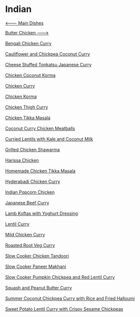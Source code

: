 # Indian

[<--- Main Dishes](../main-dishes.md)

[Butter Chicken --->](./Butter-Chicken/butter-chicken.md)<br><br>
[Bengali Chicken Curry](./bengali-chicken-curry.md)<br><br>
[Cauliflower and Chickpea Coconut Curry](./cauliflower-and-chickpea-coconut-curry.md)<br><br>
[Cheese Stuffed Tonkatsu Japanese Curry](./cheese-stuffed-tonkatsu-japanese-curry.md)<br><br>
[Chicken Coconut Korma](./chicken-coconut-korma.md)<br><br>
[Chicken Curry](./chicken-curry.md)<br><br>
[Chicken Korma](./chicken-korma.md)<br><br>
[Chicken Thigh Curry](./chicken-thigh-curry.md)<br><br>
[Chicken Tikka Masala](./chicken-tikka-masala.md)<br><br>
[Coconut Curry Chicken Meatballs](./coconut-curry-chicken-meatballs.md)<br><br>
[Curried Lentils with Kale and Coconut Milk](./curried-lentils-with-kale-and-coconut-milk.md)<br><br>
[Grilled Chicken Shawarma](./grilled-chicken-shawarma.md)<br><br>
[Harissa Chicken](./harissa-chicken.md)<br><br>
[Homemade Chicken Tikka Masala](./homemade-chicken-tikka-masala.md)<br><br>
[Hyderabadi Chicken Curry](./hyderabadi-chicken-curry.md)<br><br>
[Indian Popcorn Chicken](./indian-popcorn-chicken.md)<br><br>
[Japanese Beef Curry](./japanese-beef-curry.md)<br><br>
[Lamb Koftas with Yoghurt Dressing](./lamb-koftas-with-yoghurt-dressing.md)<br><br>
[Lentil Curry](./lentil-curry.md)<br><br>
[Mild Chicken Curry](./mild-chicken-curry.md)<br><br>
[Roasted Root Veg Curry](./roasted-root-veg-curry.md)<br><br>
[Slow Cooker Chicken Tandoori](./slow-cooker-chicken-tandoori.md)<br><br>
[Slow Cooker Paneer Makhani](./slow-cooker-paneer-makhani.md)<br><br>
[Slow Cooker Pumpkin Chickpea and Red Lentil Curry](./slow-cooker-pumpkin-chickpea-and-red-lentil-curry.md)<br><br>
[Squash and Peanut Butter Curry](./squash-and-peanut-butter-curry.md)<br><br>
[Summer Coconut Chickpea Curry with Rice and Fried Halloumi](./summer-coconut-chickpea-curry-with-rice-and-fried-halloumi.md)<br><br>
[Sweet Potato Lentil Curry with Crispy Sesame Chickpeas](./sweet-potato-lentil-curry-with-crispy-sesame-chickpeas.md)<br><br>
